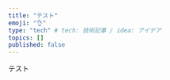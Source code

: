 ```yaml
---
title: "テスト"
emoji: "👌"
type: "tech" # tech: 技術記事 / idea: アイデア
topics: []
published: false
---
```


テスト
